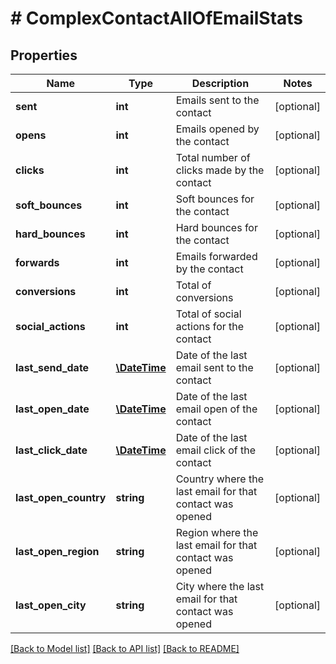 # # ComplexContactAllOfEmailStats

## Properties

Name | Type | Description | Notes
------------ | ------------- | ------------- | -------------
**sent** | **int** | Emails sent to the contact | [optional] 
**opens** | **int** | Emails opened by the contact | [optional] 
**clicks** | **int** | Total number of clicks made by the contact | [optional] 
**soft_bounces** | **int** | Soft bounces for the contact | [optional] 
**hard_bounces** | **int** | Hard bounces for the contact | [optional] 
**forwards** | **int** | Emails forwarded by the contact | [optional] 
**conversions** | **int** | Total of conversions | [optional] 
**social_actions** | **int** | Total of social actions for the contact | [optional] 
**last_send_date** | [**\DateTime**](\DateTime.md) | Date of the last email sent to the contact | [optional] 
**last_open_date** | [**\DateTime**](\DateTime.md) | Date of the last email open of the contact | [optional] 
**last_click_date** | [**\DateTime**](\DateTime.md) | Date of the last email click of the contact | [optional] 
**last_open_country** | **string** | Country where the last email for that contact was opened | [optional] 
**last_open_region** | **string** | Region where the last email for that contact was opened | [optional] 
**last_open_city** | **string** | City where the last email for that contact was opened | [optional] 

[[Back to Model list]](../../README.md#documentation-for-models) [[Back to API list]](../../README.md#documentation-for-api-endpoints) [[Back to README]](../../README.md)


